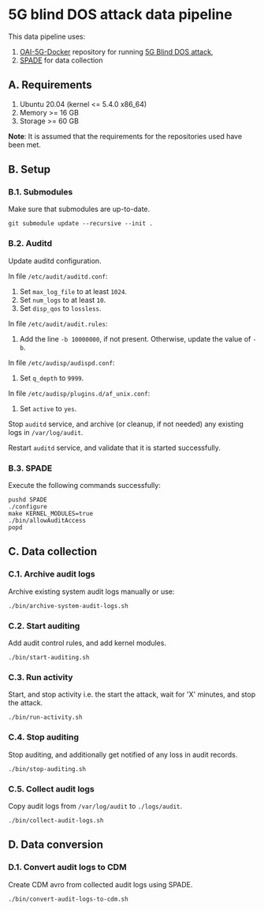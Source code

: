 # 5G blind DOS attack data pipeline

This data pipeline uses:

1. [OAI-5G-Docker](https://github.com/5GSEC/OAI-5G-Docker) repository for running [5G Blind DOS attack](https://www.ieee-security.org/TC/SP2019/SP19-Slides-pdfs/Hongil_Kim_13_-_Touching_the_Untouchables.pdf),
2. [SPADE](https://github.com/ashish-gehani/spade) for data collection

## A. Requirements

1. Ubuntu 20.04 (kernel <= 5.4.0 x86_64)
2. Memory >= 16 GB
3. Storage >= 60 GB

**Note**: It is assumed that the requirements for the repositories used have been met.

## B. Setup

### B.1. Submodules

Make sure that submodules are up-to-date.
```
git submodule update --recursive --init .
```

### B.2. Auditd

Update auditd configuration.

In file `/etc/audit/auditd.conf`:

1. Set `max_log_file` to at least `1024`.
2. Set `num_logs` to at least `10`.
3. Set `disp_qos` to `lossless`.

In file `/etc/audit/audit.rules`:

1. Add the line `-b 10000000`, if not present. Otherwise, update the value of `-b`.

In file `/etc/audisp/audispd.conf`:

1. Set `q_depth` to `9999`.

In file `/etc/audisp/plugins.d/af_unix.conf`:

1. Set `active` to `yes`.

Stop `auditd` service, and archive (or cleanup, if not needed) any existing logs in `/var/log/audit`.

Restart `auditd` service, and validate that it is started successfully.

### B.3. SPADE

Execute the following commands successfully:

```
pushd SPADE
./configure
make KERNEL_MODULES=true
./bin/allowAuditAccess
popd
```

## C. Data collection

### C.1. Archive audit logs

Archive existing system audit logs manually or use:

```
./bin/archive-system-audit-logs.sh
```

### C.2. Start auditing

Add audit control rules, and add kernel modules.

```
./bin/start-auditing.sh
```

### C.3. Run activity

Start, and stop activity i.e. the start the attack, wait for 'X' minutes, and stop the attack.

```
./bin/run-activity.sh
```

### C.4. Stop auditing

Stop auditing, and additionally get notified of any loss in audit records.

```
./bin/stop-auditing.sh
```

### C.5. Collect audit logs

Copy audit logs from `/var/log/audit` to `./logs/audit`.

```
./bin/collect-audit-logs.sh
```

## D. Data conversion

### D.1. Convert audit logs to CDM

Create CDM avro from collected audit logs using SPADE.

```
./bin/convert-audit-logs-to-cdm.sh
```